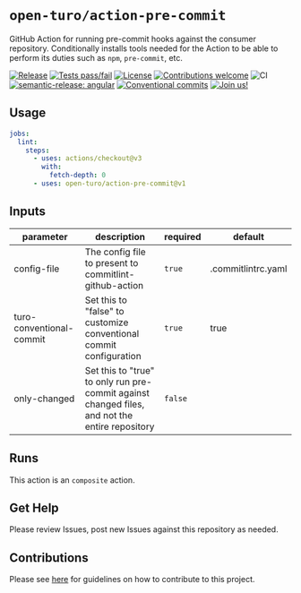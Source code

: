 # `open-turo/action-pre-commit`

GitHub Action for running pre-commit hooks against the consumer repository. Conditionally installs tools needed for the Action to be able to perform its duties such as `npm`, `pre-commit`, etc.

[![Release](https://img.shields.io/github/v/release/open-turo/action-pre-commit)](https://github.com/open-turo/action-pre-commit/releases/)
[![Tests pass/fail](https://img.shields.io/github/workflow/status/open-turo/action-pre-commit/CI)](https://github.com/open-turo/action-pre-commit/actions/)
[![License](https://img.shields.io/github/license/open-turo/action-pre-commit)](./LICENSE)
[![Contributions welcome](https://img.shields.io/badge/contributions-welcome-brightgreen.svg)](https://github.com/dwyl/esta/issues)
![CI](https://github.com/open-turo/action-pre-commit/actions/workflows/release.yaml/badge.svg)
[![semantic-release: angular](https://img.shields.io/badge/semantic--release-angular-e10079?logo=semantic-release)](https://github.com/semantic-release/semantic-release)
[![Conventional commits](https://img.shields.io/badge/conventional%20commits-1.0.2-%23FE5196?logo=conventionalcommits&logoColor=white)](https://conventionalcommits.org)
[![Join us!](https://img.shields.io/badge/Turo-Join%20us%21-593CFB.svg)](https://turo.com/jobs)

## Usage

```yaml
jobs:
  lint:
    steps:
      - uses: actions/checkout@v3
        with:
          fetch-depth: 0
      - uses: open-turo/action-pre-commit@v1
```

## Inputs

| parameter                | description                                                                                    | required | default            |
| ------------------------ | ---------------------------------------------------------------------------------------------- | -------- | ------------------ |
| config-file              | The config file to present to commitlint-github-action                                         | `true`   | .commitlintrc.yaml |
| turo-conventional-commit | Set this to "false" to customize conventional commit configuration                             | `true`   | true               |
| only-changed             | Set this to "true" to only run pre-commit against changed files, and not the entire repository | `false`  |                    |

## Runs

This action is an `composite` action.

## Get Help

Please review Issues, post new Issues against this repository as needed.

## Contributions

Please see [here](https://github.com/open-turo/contributions) for guidelines on how to contribute to this project.
